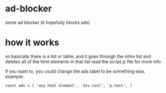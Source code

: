 # ad-blocker
some ad blocker (it hopefully blocks ads)

# how it works

so basically there is a list or table, and it goes through the intire list and deletes all of the html elements in that list
read the script.js file for more info

if you want to, you could change the ads tabel to be something else, example:

`
const ads = [
    'any html element',
    'div.cool',
    'p.test',
]
`
